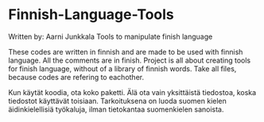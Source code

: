 # Finnish-Language-Tools
Written by: Aarni Junkkala
Tools to manipulate finish language

These codes are written in finnish and are made to be used with finnish language. All the comments are in finish.
Project is all about creating tools for finish language, without of a library of finnish words.
Take all files, because codes are refering to eachother.

Kun käytät koodia, ota koko paketti. Älä ota vain yksittäistä tiedostoa, koska tiedostot käyttävät toisiaan.
Tarkoituksena on luoda suomen kielen äidinkielellisiä työkaluja, ilman tietokantaa suomenkielen sanoista.
